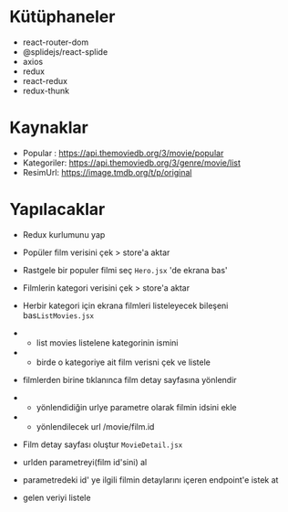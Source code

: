 # Kütüphaneler

- react-router-dom
- @splidejs/react-splide
- axios
- redux
- react-redux
- redux-thunk

# Kaynaklar

- Popular : https://api.themoviedb.org/3/movie/popular
- Kategoriler: https://api.themoviedb.org/3/genre/movie/list
- ResimUrl: https://image.tmdb.org/t/p/original

# Yapılacaklar

- Redux kurlumunu yap
- Popüler film verisini çek > store'a aktar
- Rastgele bir populer filmi seç `Hero.jsx` 'de ekrana bas'
- Filmlerin kategori verisini çek > store'a aktar
- Herbir kategori için ekrana filmleri listeleyecek bileşeni bas`ListMovies.jsx`
- - list movies listelene kategorinin ismini
- - birde o kategoriye ait film verisni çek ve listele

- filmlerden birine tıklanınca film detay sayfasına yönlendir
- - yönlendidiğin urlye parametre olarak filmin idsini ekle
- - yönlendilecek url /movie/film.id

- Film detay sayfası oluştur `MovieDetail.jsx`
- urlden parametreyi(film id'sini) al
- parametredeki id' ye ilgili filmin detaylarını içeren endpoint'e istek at
- gelen veriyi listele
